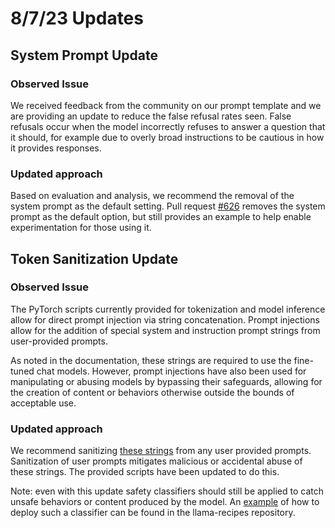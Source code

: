 # 8/7/23 Updates

## System Prompt Update

### Observed Issue
We received feedback from the community on our prompt template and we are providing an update to reduce the false refusal rates seen. False refusals occur when the model incorrectly refuses to answer a question that it should, for example due to overly broad instructions to be cautious in how it provides responses. 

### Updated approach
Based on evaluation and analysis, we recommend the removal of the system prompt as the default setting.  Pull request [#626](https://github.com/facebookresearch/llama/pull/626) removes the system prompt as the default option, but still provides an example to help enable experimentation for those using it. 

## Token Sanitization Update

### Observed Issue
The PyTorch scripts currently provided for tokenization and model inference allow for direct prompt injection via string concatenation. Prompt injections allow for the addition of special system and instruction prompt strings from user-provided prompts. 

As noted in the documentation, these strings are required to use the fine-tuned chat models. However, prompt injections have also been used for manipulating or abusing models by bypassing their safeguards, allowing for the creation of content or behaviors otherwise outside the bounds of acceptable use. 

### Updated approach
We recommend sanitizing [these strings](https://github.com/facebookresearch/llama#fine-tuned-chat-models) from any user provided prompts. Sanitization of user prompts mitigates malicious or accidental abuse of these strings. The provided scripts have been updated to do this. 

Note: even with this update safety classifiers should still be applied to catch unsafe behaviors or content produced by the model. An [example](https://github.com/facebookresearch/llama-recipes/blob/main/inference/inference.py) of how to deploy such a classifier can be found in the llama-recipes repository.
